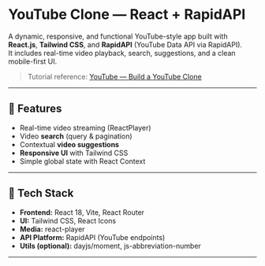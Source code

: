# YouTube Clone — React + RapidAPI

A dynamic, responsive, and functional YouTube-style app built with **React.js**, **Tailwind CSS**, and **RapidAPI** (YouTube Data API via RapidAPI).  
It includes real-time video playback, search, suggestions, and a clean mobile-first UI.

> Tutorial reference: [YouTube — Build a YouTube Clone](https://www.youtube.com/watch?v=Ryh6BYeMIDQ)

---

## 🚀 Features
- Real-time video streaming (ReactPlayer)
- Video **search** (query & pagination)
- Contextual **video suggestions**
- **Responsive UI** with Tailwind CSS
- Simple global state with React Context

---

## 🧰 Tech Stack
- **Frontend:** React 18, Vite, React Router
- **UI:** Tailwind CSS, React Icons
- **Media:** react-player
- **API Platform:** RapidAPI (YouTube endpoints)
- **Utils (optional):** dayjs/moment, js-abbreviation-number

---
